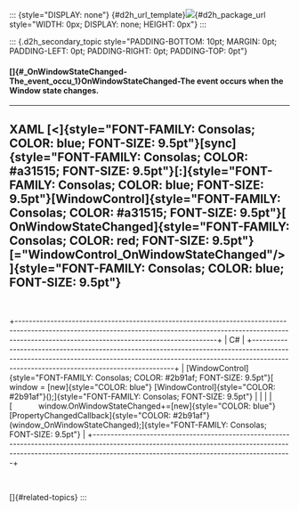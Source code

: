 ::: {style="DISPLAY: none"}
[](ms-xhelp:///?Id=d2h_url_template){#d2h_url_template}![](!package_url!){#d2h_package_url style="WIDTH: 0px; DISPLAY: none; HEIGHT: 0px"}
:::

::: {.d2h_secondary_topic style="PADDING-BOTTOM: 10pt; MARGIN: 0pt; PADDING-LEFT: 0pt; PADDING-RIGHT: 0pt; PADDING-TOP: 0pt"}
#### []{#_OnWindowStateChanged-The_event_occu_1}OnWindowStateChanged-The event occurs when the Window state changes.

  ------------------------------------------------------------------------------------------------------------------------------------------------------------------------------------------------------------------------------------------------------------------------------------------------------------------------------------------------------------------------------------------------------------------------------------------------------------------------------------------
  XAML
  [\<]{style="FONT-FAMILY: Consolas; COLOR: blue; FONT-SIZE: 9.5pt"}[sync]{style="FONT-FAMILY: Consolas; COLOR: #a31515; FONT-SIZE: 9.5pt"}[:]{style="FONT-FAMILY: Consolas; COLOR: blue; FONT-SIZE: 9.5pt"}[WindowControl]{style="FONT-FAMILY: Consolas; COLOR: #a31515; FONT-SIZE: 9.5pt"}[ OnWindowStateChanged]{style="FONT-FAMILY: Consolas; COLOR: red; FONT-SIZE: 9.5pt"}[=\"WindowControl_OnWindowStateChanged\"/\>]{style="FONT-FAMILY: Consolas; COLOR: blue; FONT-SIZE: 9.5pt"}
  ------------------------------------------------------------------------------------------------------------------------------------------------------------------------------------------------------------------------------------------------------------------------------------------------------------------------------------------------------------------------------------------------------------------------------------------------------------------------------------------

 

+--------------------------------------------------------------------------------------------------------------------------------------------------------------------------------------------------------------------+
| C#                                                                                                                                                                                                                 |
+--------------------------------------------------------------------------------------------------------------------------------------------------------------------------------------------------------------------+
| [WindowControl]{style="FONT-FAMILY: Consolas; COLOR: #2b91af; FONT-SIZE: 9.5pt"}[ window = [new]{style="COLOR: blue"} [WindowControl]{style="COLOR: #2b91af"}();]{style="FONT-FAMILY: Consolas; FONT-SIZE: 9.5pt"} |
|                                                                                                                                                                                                                    |
| [            window.OnWindowStateChanged+=[new]{style="COLOR: blue"} [PropertyChangedCallback]{style="COLOR: #2b91af"}(window_OnWindowStateChanged);]{style="FONT-FAMILY: Consolas; FONT-SIZE: 9.5pt"}             |
+--------------------------------------------------------------------------------------------------------------------------------------------------------------------------------------------------------------------+

 

[]{#related-topics}
:::

